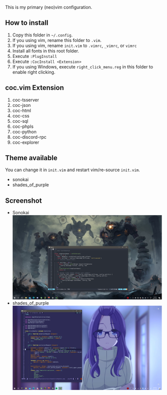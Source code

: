This is my primary (neo)vim configuration.

## How to install
1. Copy this folder in `~/.config`.
2. If you using vim, rename this folder to `.vim`.
3. If you using vim, rename `init.vim` to `.vimrc`, `_vimrc`, or `vimrc`
4. Install all fonts in this root folder.
5. Execute `:PlugInstall`
6. Execute `:CocInstall <Extension>`
7. If you using Windows, execute `right_click_menu.reg` in this folder to enable right clicking.

## coc.vim Extension
1. coc-tsserver
2. coc-json
3. coc-html
4. coc-css
5. coc-sql
6. coc-phpls
7. coc-python
8. coc-discord-rpc
9. coc-explorer

## Theme available
You can change it in `init.vim` and restart vim/re-source `init.vim`.

- sonokai
- shades_of_purple

## Screenshot
- Sonokai
![Sonokai](./screenshot/sonokai.png)
- shades_of_purple
![shades_of_purple](./screenshot/shades_of_purples.png)

